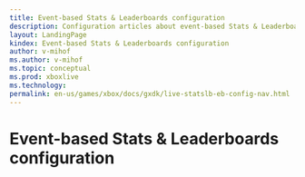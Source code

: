 ```yaml
---
title: Event-based Stats & Leaderboards configuration
description: Configuration articles about event-based Stats & Leaderboards, both portal configuration and configuration files.
layout: LandingPage
kindex: Event-based Stats & Leaderboards configuration
author: v-mihof
ms.author: v-mihof
ms.topic: conceptual
ms.prod: xboxlive
ms.technology: 
permalink: en-us/games/xbox/docs/gxdk/live-statslb-eb-config-nav.html
---
```


# Event-based Stats & Leaderboards configuration


<!-- ### In this section

| Article | Description |
|---------|-------------|
| [__](__) | __ |
| [__](__) | __ |
| [__](__) | __ | -->
